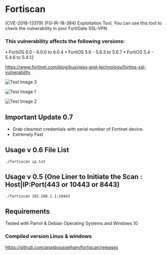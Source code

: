 # Fortiscan
(CVE-2018-13379) (FG-IR-18-384) Exploitation Tool, 
You can use this tool to check the vulnerability in your FortiGate SSL-VPN.
### This vulnerability affects the following versions:

•	FortiOS 6.0 - 6.0.0 to 6.0.4
•	FortiOS 5.6 - 5.6.3 to 5.6.7
•	FortiOS 5.4 - 5.4.6 to 5.4.12

https://www.fortinet.com/blog/business-and-technology/fortios-ssl-vulnerability

![Test Image 3](https://github.com/anasbousselham/fortiscan/blob/master/screenshoot/3.jpg)

![Test Image 1](https://github.com/anasbousselham/fortiscan/blob/master/screenshoot/1.jpg)

![Test Image 2](https://github.com/anasbousselham/fortiscan/blob/master/screenshoot/2.jpg)

## Important Update 0.7
- Grab cleartext credentials with serial number of Fortinet device.
- Extremely Fast
## Usage v 0.6 File List
`./fortiscan ip.txt
`
## Usage v 0.5 (One Liner to Initiate the Scan : Host|IP:Port(443 or 10443 or 8443)
`./fortiscan 192.168.1.1:10443
`
## Requirements
Tested with Parrot & Debian Operating Systems and Windows 10
### Compiled version Linux & windows
https://github.com/anasbousselham/fortiscan/releases

